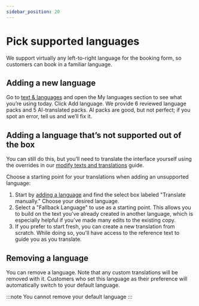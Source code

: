 ```yaml
---
sidebar_position: 20
---
```


# Pick supported languages

We support virtually any left-to-right language for the booking form, so customers can book in a familiar language.

## Adding a new language

Go to [text & languages](https://dashboard.letsbook.app/localization) and open the My languages section to see what you’re using today. Click Add language. We provide 6 reviewed language packs and 5 AI-translated packs. AI packs are good, but not perfect; if you spot an error, tell us and we’ll fix it.

## Adding a language that’s not supported out of the box

You can still do this, but you’ll need to translate the interface yourself using the overrides in our [modify texts and translations](./texts-and-translations.md) guide.

Choose a starting point for your translations when adding an unsupported language:

1. Start by [adding a language](https://dashboard.letsbook.app/localization/languages/add) and find the select box labeled "Translate manually." Choose your desired language.
1. Select a "Fallback Language" to use as a starting point. This allows you to build on the text you've already created in another language, which is especially helpful if you've made many edits to the existing copy.
1. If you prefer to start fresh, you can create a new translation from scratch. While doing so, you'll have access to the reference text to guide you as you translate.

## Removing a language

You can remove a language. Note that any custom translations will be removed with it. Customers who set this language as their preference will automatically switch to your default language.

:::note
You cannot remove your default language
:::
